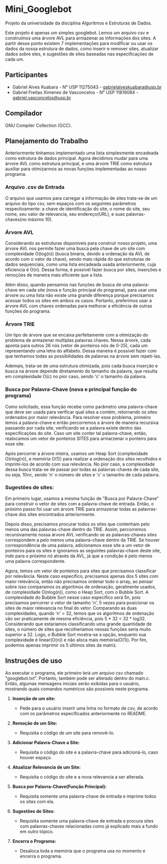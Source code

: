 # Mini_Googlebot
Projeto da universidade da disciplina Algoritmos e Estruturas de Dados.

Este projeto é apenas um simples googlebot. Lemos um arquivo csv e construímos uma árvore AVL para armazenar as informações dos sites. A partir desse ponto existem 7 implementações para modificar ou usar os dados da nossa estrutura de dados, como inserir e remover sites, atualizar dados sobre eles, e sugestões de sites baseadas nas especificações de cada um.

## Participantes
* Gabriel Alves Kuabara - N° USP 11275043 - gabrielalveskuabara@usp.br
* Gabriel Freitas Ximenes de Vasconcelos - N° USP 11819084 - gabriel.vasconcelos@usp.br

## Compilador
GNU Compiler Collection (GCC).

## Planejamento do Trabalho
Anteriormente tinhamos implementado uma lista simplesmente encadeada como estrutura de dados principal. Agora decidimos mudar para uma árvore AVL como estrutura principal, e uma árvore TRIE como estrutura auxiliar para otimizarmos as novas funções implementadas ao nosso programa.

### Arquivo .csv de Entrada
O arquivo que usamos para carregar a informação de sites trata-se de um arquivo do tipo csv, sem espaços com os seguintes parâmetros respectivamente: a chave de identificação do site, o nome do site, seu nome, seu valor de relevancia, seu endereço(URL), e suas palavras-chaves(no máximo 10).

### Árvore AVL
Considerando as estruturas disponíveis para construir nosso projeto, uma árvore AVL nos permite fazer uma busca pela chave de um site com complexidade O(log(n)) (busca binária, devido a ordenação da AVL de acordo com o valor da chave), sendo mais rápida do que estruturas de dados sequenciais, como uma lista encadeada usada anteriormente, cuja eficiencia é O(n). Dessa forma, é possivel fazer busca por sites, inserções e remoções de maneira mais eficiente que a lista.

Além disso, quando pensamos nas funções de busca de uma palavra-chave em cada site (nova e função principal do programa), para usar uma árvore ou uma lista não existe uma grande diferença porque precisamos acessar todos os sites em ambos os casos. Portanto, preferimos usar a árvore AVL com chaves ordenadas para melhorar a eficiência de outras funções do programa.

### Árvore TRIE
Um tipo de árvore que se encaixa perfeitamente com a otimização do problema de armazenar multíplas palavras chaves. Nessa árvore, cada aponta para outros 26 nós (vetor de ponteiros nós de 0-25), cada um representando uma letra do alfabeto. Dessa maneira é possível fazer com que tenhamos todas as possibilidades de palavras na árvore sem repetí-las. 

Ademais, trata-se de uma estrutura otimizada, pois cada busca inserção e busca na árvore depende diretamento do tamanho da palavra, que resulta em complexidade O(c) no pior caso, sendo 'c' o tamanho da palavra.

### Busca por Palavra-Chave (nova e principal função do programa)
Como solicitado, essa função recebe como parâmetro uma palavra-chave que deve ser usada para verificar qual sites a contém, retornando os sites ordenados por maior relevância. Para resolver esse problema, primeiro lemos a palavra-chave e então percorremos a árvore de maneira recursiva passando por cada site, verificando se a palavra existe dentro das especificações do site. Caso um site conter tal palavra-chave, então, realocamos um vetor de ponteiros SITES para armarzenar o ponteiro para esse site. 

Após percorrer a árvore inteira, usamos um Heap Sort (complexidade O(nlog(n)), e memória O(1)) para realizar a ordenação dos sites recolhidos e imprimí-los de acordo com sua relevância. No pior caso, a complexidade dessa busca trata-se de passar por todas as palavras-chaves de cada site, ou seja, 10nc, sendo 'n' o número de sites e 'c' o tamanho de cada palavra.

### Sugestões de sites:
Em primeiro lugar, usamos a mesma função de "Busca por Palavra-Chave" para construir o vetor de sites com a palavra-chave de entrada. Então, o próximo passo foi usar um árvore TRIE para armazenar todas as palavras-chave dos sites encontrados anteriormente.

Depois disso, precisamos procurar todos os sites que contenham pelo menos uma das palavras-chave dentro do TRIE. Assim, percorremos recursivamente nossa árvore AVL verificando se as palavras-chaves sites correspondem a pelo menos uma palavra-chave dentro da TRIE. Se houver correspondência de uma palavra, adicionamos esse site a um vetor de ponteiros para os sites e ignoramos as seguintes palavras-chave deste site, indo para o próximo nó através da AVL, já que a condição é pelo menos uma palavra correspondente.

Agora, temos um vetor de ponteiros para sites que precisamos classificar por relevância. Neste caso específico, precisamos apenas dos 5 sites com maior relevância, então não precisamos ordenar todo o array, ao pensar sobre isso comparamos os algoritmos de ordenação, geralmente usados, de complexidade O(nlog(n)), como o Heap Sort, com o Bubble Sort. A complexidade do Bubble Sort nesse caso específico será 5n, pois precisamos percorrer o vetor de tamanho 'n', 5 vezes para posicionar os sites de maior relevancia no final do vetor. Comparando as duas complexidades, quando 'n'  = 32, temos que os algoritmos de ordenação vão ser praticamente de mesma eficiência, pois 5 * 32 = 32 * log32. Considerando que estaríamos classificando uma grande quantidade de sites, o número de sites que recolheriamos nessas funções seria muito superior a 32. Logo, o Bubble Sort mostra-se a opção, enquanto sua complexidade é linear(O(n)) e não aloca mais memória(O(1)). Por fim, podemos apenas imprimir os 5 últimos sites da matriz.

## Instruções de uso
Ao executar o programa, ele primeiro lerá um arquivo csv chamado "googlebot.txt". Portanto, também pode ser alterado dentro do main.c. Então, algumas mensagens iniciais serão exibidas para o usuário, mostrando quais comandos numéricos são possíveis neste programa.

1. **Inserção de um site:**
	* Pede para o usuário inserir uma linha no formato de csv, de acordo com os parâmetros especificados anteriormente no README.

2. **Remoção de um Site:**
	* Requisita o código de um site para removê-lo.

3. **Adicionar Palavra-Chave a Site:**
	* Requisita o código do site e a palavra-chave para adicioná-lo, caso houver espaço.

4. **Atualizar Relevancia de um Site:**
	* Requisita o código do site e a nova relevancia a ser alterada.

5. **Busca por Palavra-Chave(Função Principal):**
	* Requisita somente uma palavra-chave de entrada e imprime todos os sites com ela.

6. **Sugestões de Sites:**
	* Requisita somente uma palavra-chave de entrada e procura sites com palavras-chaves relacionadas como já explicado mais a fundo em outro tópico.

7. **Encerra o Programa:**
	* Desaloca toda a memória que o programa usa no momento e encerra o programa.
